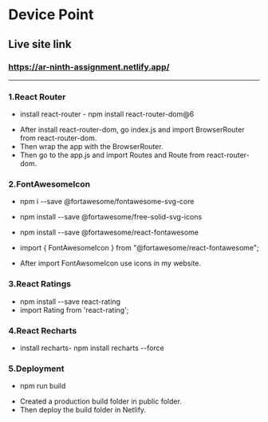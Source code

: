 # Device Point

## Live site link
### https://ar-ninth-assignment.netlify.app/

<hr>

### 1.React Router
* install react-router - npm install react-router-dom@6

- After install react-router-dom, go index.js and import  BrowserRouter from react-router-dom. 
- Then wrap the app with the BrowserRouter.
- Then go to the app.js and import Routes and Route from react-router-dom.


### 2.FontAwesomeIcon
* npm i --save @fortawesome/fontawesome-svg-core
* npm install --save @fortawesome/free-solid-svg-icons
* npm install --save @fortawesome/react-fontawesome

* import { FontAwesomeIcon } from "@fortawesome/react-fontawesome";

* After import FontAwsomeIcon use icons in my website.

### 3.React Ratings
* npm install --save react-rating
* import Rating from 'react-rating';

### 4.React Recharts
* install recharts- npm install recharts --force

### 5.Deployment
* npm run build
- Created a production build folder in public folder. 
- Then  deploy the build folder in Netlify.



